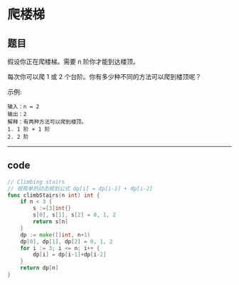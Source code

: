 # 爬楼梯

## 题目

假设你正在爬楼梯。需要 n 阶你才能到达楼顶。

每次你可以爬 1 或 2 个台阶。你有多少种不同的方法可以爬到楼顶呢？

示例:

```text
输入：n = 2
输出：2
解释：有两种方法可以爬到楼顶。
1. 1 阶 + 1 阶
2. 2 阶
```

---

## code

```go
// Climbing stairs
// 很简单的动态规划公式 dp[i] = dp[i-1] + dp[i-2]
func climbStairs(n int) int {
	if n < 3 {
		s :=[3]int{}
		s[0], s[1], s[2] = 0, 1, 2
		return s[n]
	}
	dp := make([]int, n+1)
	dp[0], dp[1], dp[2] = 0, 1, 2
	for i := 3; i <= n; i++ {
		dp[i] = dp[i-1]+dp[i-2]
	}
	return dp[n]
}
```
